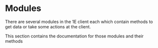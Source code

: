 # Modules
There are several modules in the 1E client each which contain methods to get data or take some actions at the client.

This section contains the documentation for those modules and their methods

